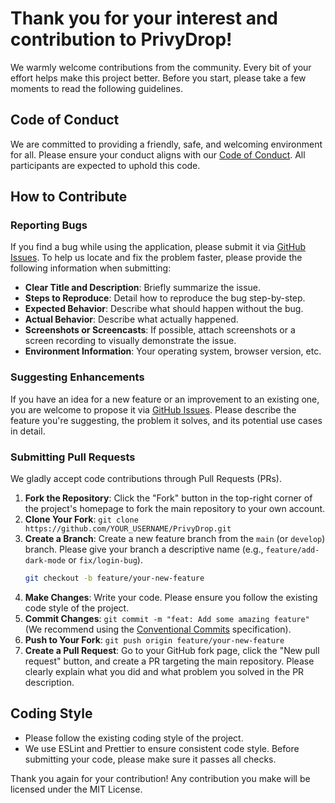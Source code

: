 # Thank you for your interest and contribution to PrivyDrop!

We warmly welcome contributions from the community. Every bit of your effort helps make this project better. Before you start, please take a few moments to read the following guidelines.

## Code of Conduct

We are committed to providing a friendly, safe, and welcoming environment for all. Please ensure your conduct aligns with our [Code of Conduct](./.github/CODE_OF_CONDUCT.md). All participants are expected to uphold this code.

## How to Contribute

### Reporting Bugs

If you find a bug while using the application, please submit it via [GitHub Issues](https://github.com/david-bai00/PrivyDrop/issues). To help us locate and fix the problem faster, please provide the following information when submitting:

-   **Clear Title and Description**: Briefly summarize the issue.
-   **Steps to Reproduce**: Detail how to reproduce the bug step-by-step.
-   **Expected Behavior**: Describe what should happen without the bug.
-   **Actual Behavior**: Describe what actually happened.
-   **Screenshots or Screencasts**: If possible, attach screenshots or a screen recording to visually demonstrate the issue.
-   **Environment Information**: Your operating system, browser version, etc.

### Suggesting Enhancements

If you have an idea for a new feature or an improvement to an existing one, you are welcome to propose it via [GitHub Issues](https://github.com/david-bai00/PrivyDrop/issues). Please describe the feature you're suggesting, the problem it solves, and its potential use cases in detail.

### Submitting Pull Requests

We gladly accept code contributions through Pull Requests (PRs).

1.  **Fork the Repository**: Click the "Fork" button in the top-right corner of the project's homepage to fork the main repository to your own account.
2.  **Clone Your Fork**: `git clone https://github.com/YOUR_USERNAME/PrivyDrop.git`
3.  **Create a Branch**: Create a new feature branch from the `main` (or `develop`) branch. Please give your branch a descriptive name (e.g., `feature/add-dark-mode` or `fix/login-bug`).
    ```bash
    git checkout -b feature/your-new-feature
    ```
4.  **Make Changes**: Write your code. Please ensure you follow the existing code style of the project.
5.  **Commit Changes**: `git commit -m "feat: Add some amazing feature"` (We recommend using the [Conventional Commits](https://www.conventionalcommits.org/) specification).
6.  **Push to Your Fork**: `git push origin feature/your-new-feature`
7.  **Create a Pull Request**: Go to your GitHub fork page, click the "New pull request" button, and create a PR targeting the main repository. Please clearly explain what you did and what problem you solved in the PR description.

## Coding Style

-   Please follow the existing coding style of the project.
-   We use ESLint and Prettier to ensure consistent code style. Before submitting your code, please make sure it passes all checks.

Thank you again for your contribution! Any contribution you make will be licensed under the MIT License. 
